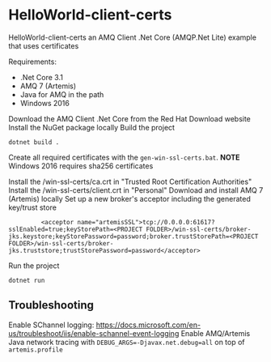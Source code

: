 # HelloWorld-client-certs
HelloWorld-client-certs  an AMQ Client .Net Core (AMQP.Net Lite) example that uses certificates

Requirements:
 - .Net Core 3.1
 - AMQ 7 (Artemis) 
 - Java for AMQ in the path
 - Windows 2016

Download the AMQ Client .Net Core from the Red Hat Download website
Install the NuGet package locally
Build the project
~~~
dotnet build .
~~~
Create all required certificates with the `gen-win-ssl-certs.bat`.
**NOTE** Windows 2016 requires sha256 certificates

Install the <PROJECT FOLDER>/win-ssl-certs/ca.crt in "Trusted Root Certification Authorities"
Install the <PROJECT FOLDER>/win-ssl-certs/client.crt in "Personal"
Download and install AMQ 7 (Artemis) locally 
Set up a new broker's acceptor including the generated key/trust store
~~~
         <acceptor name="artemisSSL">tcp://0.0.0.0:61617?sslEnabled=true;keyStorePath=<PROJECT FOLDER>/win-ssl-certs/broker-jks.keystore;keyStorePassword=password;broker.trustStorePath=<PROJECT FOLDER>/win-ssl-certs/broker-jks.truststore;trustStorePassword=password</acceptor>
~~~

Run the project
~~~
dotnet run
~~~

## Troubleshooting
Enable SChannel logging: https://docs.microsoft.com/en-us/troubleshoot/iis/enable-schannel-event-logging
Enable AMQ/Artemis Java network tracing with `DEBUG_ARGS=-Djavax.net.debug=all` on top of `artemis.profile`
